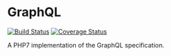 # GraphQL

[![Build Status](https://travis-ci.org/digiaonline/graphql-php.svg?branch=master)](https://travis-ci.org/digiaonline/graphql-php)
[![Coverage Status](https://coveralls.io/repos/github/digiaonline/graphql-php/badge.svg?branch=master)](https://coveralls.io/github/digiaonline/graphql-php?branch=master)

A PHP7 implementation of the GraphQL specification.
